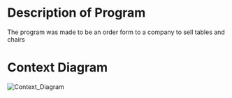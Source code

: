 # Description of Program  
The program was made to be an order form to a company to sell tables and chairs  
# Context Diagram  
![Context_Diagram](https://user-images.githubusercontent.com/55504243/205705304-6550bf31-0a45-4770-9d2b-f4b48e4cd89e.png)
